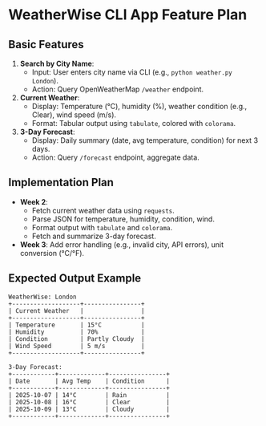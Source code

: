 # WeatherWise CLI App Feature Plan

## Basic Features
1. **Search by City Name**:
   - Input: User enters city name via CLI (e.g., `python weather.py London`).
   - Action: Query OpenWeatherMap `/weather` endpoint.
2. **Current Weather**:
   - Display: Temperature (°C), humidity (%), weather condition (e.g., Clear), wind speed (m/s).
   - Format: Tabular output using `tabulate`, colored with `colorama`.
3. **3-Day Forecast**:
   - Display: Daily summary (date, avg temperature, condition) for next 3 days.
   - Action: Query `/forecast` endpoint, aggregate data.

## Implementation Plan
- **Week 2**:
  - Fetch current weather data using `requests`.
  - Parse JSON for temperature, humidity, condition, wind.
  - Format output with `tabulate` and `colorama`.
  - Fetch and summarize 3-day forecast.
- **Week 3**: Add error handling (e.g., invalid city, API errors), unit conversion (°C/°F).

## Expected Output Example
```
WeatherWise: London
+-------------------+----------------+
| Current Weather   |                |
+-------------------+----------------+
| Temperature       | 15°C           |
| Humidity          | 70%            |
| Condition         | Partly Cloudy  |
| Wind Speed        | 5 m/s          |
+-------------------+----------------+

3-Day Forecast:
+------------+-------------+----------------+
| Date       | Avg Temp    | Condition      |
+------------+-------------+----------------+
| 2025-10-07 | 14°C        | Rain           |
| 2025-10-08 | 16°C        | Clear          |
| 2025-10-09 | 13°C        | Cloudy         |
+------------+-------------+----------------+
```